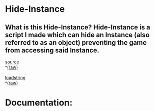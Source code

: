 # Hide-Instance
## What is this Hide-Instance? Hide-Instance is a script I made which can hide an Instance (also referred to as an object) preventing the game from accessing said Instance.

[source](/script/HideObject.lua)<br>^[\(raw\)](https://raw.githubusercontent.com/TechHog8984/Hide-Instance/main/script/HideObject.lua)
<br>
</br>
[loadstring](/script/loadstring.lua)<br>^[\(raw\)](https://raw.githubusercontent.com/TechHog8984/Hide-Instance/main/script/loadstring.lua)

# Documentation:
